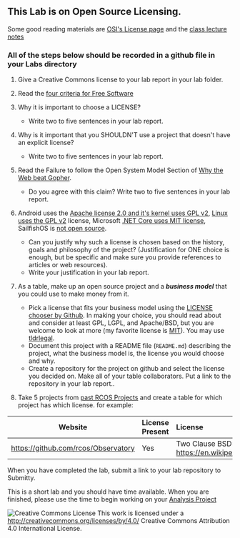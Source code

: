
## This Lab is on Open Source Licensing.
Some good reading materials are [OSI's License page](http://opensource.org/licenses) and the [class lecture notes](https://github.com/rcos/CSCI-4470-OpenSource/blob/master/Modules/04.Licensing/Licensing-S2021-RPI-PatrickMasson-Shortform-RCOS.pdf)

### All of the steps below should be recorded in a github file in your Labs directory


1. Give a Creative Commons license to your lab report in your lab folder.

1. Read the [four criteria for Free Software](http://www.gnu.org/philosophy/free-sw.html)
2.  Why it is important to choose a LICENSE?
    - Write two to five sentences in your lab report.
3.  Why is it important that you SHOULDN'T use a project that doesn't have an explicit license?
    - Write two to five sentences in your lab report.
4. Read the Failure to follow the Open System Model Section of [Why the Web beat Gopher](http://ils.unc.edu/callee/gopherpaper.htm#explain).
    - Do you agree with this claim? Write two to five sentences in your lab report.
5.  Android uses the [Apache license 2.0 and it's kernel uses GPL v2](https://en.wikipedia.org/wiki/Android_(operating_system)), [Linux uses the  GPL v2](https://en.wikipedia.org/wiki/Linux ) license,
Microsoft [.NET Core uses MIT license]( https://github.com/dotnet/runtime), SailfishOS is [not open source]( https://en.wikipedia.org/wiki/Sailfish_OS ).
    - Can you justify why such a license is chosen based on the history, goals and philosophy of the project? (Justification for ONE choice is enough, but be specific and make sure you provide references to articles or web resources).
    - Write your justification in your lab report.
6.  As a table, make up an open source project and a ***business model*** that you could use to make money from it. 
    
    - Pick a license that fits your business model using the [LICENSE chooser by Github](https://github.com/blog/1530-choosing-an-open-source-license). In making your choice, you should read about and consider at least GPL, LGPL, and Apache/BSD, but you are welcome to look at more (my favorite license is [MIT](https://en.wikipedia.org/wiki/MIT_License)). You may use [tldrlegal](https://tldrlegal.com/licenses/browse).
    - Document this project with a README file (`README.md`) describing the project, what the business model is, the license you would choose and why.
    - Create a repository for the project on github and select the license you decided on. Make all of your table collaborators. Put a link to the repository in your lab report..

10.  Take 5 projects from [past RCOS Projects](https://observatory.rcos.io/projects/past) and create a table for which project has which license. for example:

Website | License Present | License
---------|:----------|:-------
https://github.com/rcos/Observatory | Yes | Two Clause BSD License https://en.wikipedia.org/wiki/ISC_license

When you have completed the lab, submit a link to your lab repository to Submitty.

This is a short lab and you should have time available. When you are finished, please use the time to begin working on your [Analysis Project](https://github.com/rcos/CSCI-4470-OpenSource/blob/master/Assignments/Analysis%20Homework/Analysis%20Homework.md)

![Creative Commons License](https://i.creativecommons.org/l/by/4.0/88x31.png) This work is licensed under a http://creativecommons.org/licenses/by/4.0/ Creative Commons Attribution 4.0 International License.
